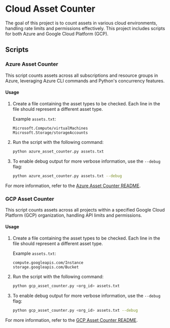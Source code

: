 # Cloud Asset Counter

The goal of this project is to count assets in various cloud environments, handling rate limits and permissions effectively. This project includes scripts for both Azure and Google Cloud Platform (GCP).

## Scripts

### Azure Asset Counter

This script counts assets across all subscriptions and resource groups in Azure, leveraging Azure CLI commands and Python's concurrency features.

#### Usage

1. Create a file containing the asset types to be checked. Each line in the file should represent a different asset type.

    Example `assets.txt`:

    ```
    Microsoft.Compute/virtualMachines
    Microsoft.Storage/storageAccounts
    ```

2. Run the script with the following command:

    ```bash
    python azure_asset_counter.py assets.txt
    ```

3. To enable debug output for more verbose information, use the `--debug` flag:

    ```bash
    python azure_asset_counter.py assets.txt --debug
    ```

For more information, refer to the [Azure Asset Counter README]([azure_asset_counter/README.md](https://github.com/gofireflyio/asset_counter/blob/main/Azure/readme.md)).

### GCP Asset Counter

This script counts assets across all projects within a specified Google Cloud Platform (GCP) organization, handling API limits and permissions.

#### Usage

1. Create a file containing the asset types to be checked. Each line in the file should represent a different asset type.

    Example `assets.txt`:

    ```
    compute.googleapis.com/Instance
    storage.googleapis.com/Bucket
    ```

2. Run the script with the following command:

    ```bash
    python gcp_asset_counter.py <org_id> assets.txt
    ```

3. To enable debug output for more verbose information, use the `--debug` flag:

    ```bash
    python gcp_asset_counter.py <org_id> assets.txt --debug
    ```

For more information, refer to the [GCP Asset Counter README](gcp_asset_counter/README.md).
